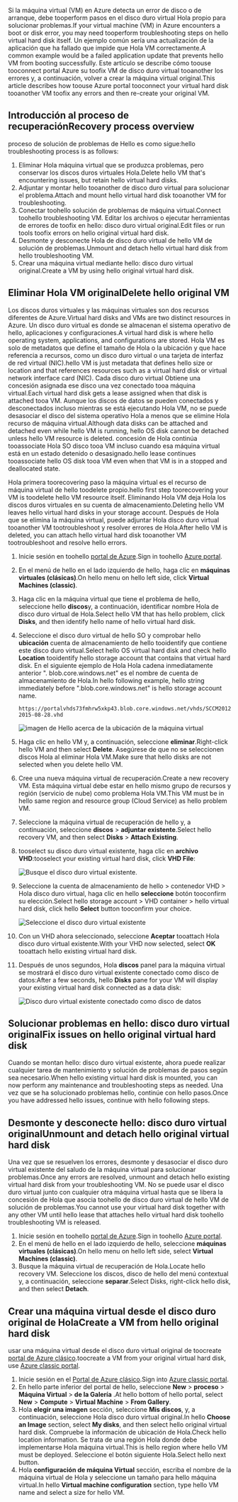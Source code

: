 <span data-ttu-id="38220-101">Si la máquina virtual (VM) en Azure detecta un error de disco o de arranque, debe tooperform pasos en el disco duro virtual Hola propio para solucionar problemas.</span><span class="sxs-lookup"><span data-stu-id="38220-101">If your virtual machine (VM) in Azure encounters a boot or disk error, you may need tooperform troubleshooting steps on hello virtual hard disk itself.</span></span> <span data-ttu-id="38220-102">Un ejemplo común sería una actualización de la aplicación que ha fallado que impide que Hola VM correctamente.</span><span class="sxs-lookup"><span data-stu-id="38220-102">A common example would be a failed application update that prevents hello VM from booting successfully.</span></span> <span data-ttu-id="38220-103">Este artículo se describe cómo toouse tooconnect portal Azure su toofix VM de disco duro virtual tooanother los errores y, a continuación, volver a crear la máquina virtual original.</span><span class="sxs-lookup"><span data-stu-id="38220-103">This article describes how toouse Azure portal tooconnect your virtual hard disk tooanother VM toofix any errors and then re-create your original VM.</span></span>

## <a name="recovery-process-overview"></a><span data-ttu-id="38220-104">Introducción al proceso de recuperación</span><span class="sxs-lookup"><span data-stu-id="38220-104">Recovery process overview</span></span>
<span data-ttu-id="38220-105">proceso de solución de problemas de Hello es como sigue:</span><span class="sxs-lookup"><span data-stu-id="38220-105">hello troubleshooting process is as follows:</span></span>

1. <span data-ttu-id="38220-106">Eliminar Hola máquina virtual que se produzca problemas, pero conservar los discos duros virtuales Hola.</span><span class="sxs-lookup"><span data-stu-id="38220-106">Delete hello VM that's encountering issues, but retain hello virtual hard disks.</span></span>
2. <span data-ttu-id="38220-107">Adjuntar y montar hello tooanother de disco duro virtual para solucionar el problema.</span><span class="sxs-lookup"><span data-stu-id="38220-107">Attach and mount hello virtual hard disk tooanother VM for troubleshooting.</span></span>
3. <span data-ttu-id="38220-108">Conectar toohello solución de problemas de máquina virtual.</span><span class="sxs-lookup"><span data-stu-id="38220-108">Connect toohello troubleshooting VM.</span></span> <span data-ttu-id="38220-109">Editar los archivos o ejecutar herramientas de errores de toofix en hello: disco duro virtual original.</span><span class="sxs-lookup"><span data-stu-id="38220-109">Edit files or run tools toofix errors on hello original virtual hard disk.</span></span>
4. <span data-ttu-id="38220-110">Desmonte y desconecte Hola de disco duro virtual de hello VM de solución de problemas.</span><span class="sxs-lookup"><span data-stu-id="38220-110">Unmount and detach hello virtual hard disk from hello troubleshooting VM.</span></span>
5. <span data-ttu-id="38220-111">Crear una máquina virtual mediante hello: disco duro virtual original.</span><span class="sxs-lookup"><span data-stu-id="38220-111">Create a VM by using hello original virtual hard disk.</span></span>

## <a name="delete-hello-original-vm"></a><span data-ttu-id="38220-112">Eliminar Hola VM original</span><span class="sxs-lookup"><span data-stu-id="38220-112">Delete hello original VM</span></span>
<span data-ttu-id="38220-113">Los discos duros virtuales y las máquinas virtuales son dos recursos diferentes de Azure.</span><span class="sxs-lookup"><span data-stu-id="38220-113">Virtual hard disks and VMs are two distinct resources in Azure.</span></span> <span data-ttu-id="38220-114">Un disco duro virtual es donde se almacenan el sistema operativo de hello, aplicaciones y configuraciones.</span><span class="sxs-lookup"><span data-stu-id="38220-114">A virtual hard disk is where hello operating system, applications, and configurations are stored.</span></span> <span data-ttu-id="38220-115">Hola VM es solo de metadatos que define el tamaño de Hola o la ubicación y que hace referencia a recursos, como un disco duro virtual o una tarjeta de interfaz de red virtual (NIC).</span><span class="sxs-lookup"><span data-stu-id="38220-115">hello VM is just metadata that defines hello size or location and that references resources such as a virtual hard disk or virtual network interface card (NIC).</span></span> <span data-ttu-id="38220-116">Cada disco duro virtual Obtiene una concesión asignada ese disco una vez conectado tooa máquina virtual.</span><span class="sxs-lookup"><span data-stu-id="38220-116">Each virtual hard disk gets a lease assigned when that disk is attached tooa VM.</span></span> <span data-ttu-id="38220-117">Aunque los discos de datos se pueden conectados y desconectados incluso mientras se está ejecutando Hola VM, no se puede desasociar el disco del sistema operativo Hola a menos que se elimine Hola recurso de máquina virtual.</span><span class="sxs-lookup"><span data-stu-id="38220-117">Although data disks can be attached and detached even while hello VM is running, hello OS disk cannot be detached unless hello VM resource is deleted.</span></span> <span data-ttu-id="38220-118">concesión de Hola continúa tooassociate Hola SO disco tooa VM incluso cuando esa máquina virtual está en un estado detenido o desasignado.</span><span class="sxs-lookup"><span data-stu-id="38220-118">hello lease continues tooassociate hello OS disk tooa VM even when that VM is in a stopped and deallocated state.</span></span>

<span data-ttu-id="38220-119">Hola primera toorecovering paso la máquina virtual es el recurso de máquina virtual de hello toodelete propio.</span><span class="sxs-lookup"><span data-stu-id="38220-119">hello first step toorecovering your VM is toodelete hello VM resource itself.</span></span> <span data-ttu-id="38220-120">Eliminando Hola VM deja Hola los discos duros virtuales en su cuenta de almacenamiento.</span><span class="sxs-lookup"><span data-stu-id="38220-120">Deleting hello VM leaves hello virtual hard disks in your storage account.</span></span> <span data-ttu-id="38220-121">Después de Hola que se elimina la máquina virtual, puede adjuntar Hola disco duro virtual tooanother VM tootroubleshoot y resolver errores de Hola.</span><span class="sxs-lookup"><span data-stu-id="38220-121">After hello VM is deleted, you can attach hello virtual hard disk tooanother VM tootroubleshoot and resolve hello errors.</span></span> 

1. <span data-ttu-id="38220-122">Inicie sesión en toohello [portal de Azure](https://portal.azure.com).</span><span class="sxs-lookup"><span data-stu-id="38220-122">Sign in toohello [Azure portal](https://portal.azure.com).</span></span> 
2. <span data-ttu-id="38220-123">En el menú de hello en el lado izquierdo de hello, haga clic en **máquinas virtuales (clásicas)**.</span><span class="sxs-lookup"><span data-stu-id="38220-123">On hello menu on hello left side, click **Virtual Machines (classic)**.</span></span>
3. <span data-ttu-id="38220-124">Haga clic en la máquina virtual que tiene el problema de hello, seleccione hello **discos**y, a continuación, identificar nombre Hola de disco duro virtual de Hola.</span><span class="sxs-lookup"><span data-stu-id="38220-124">Select hello VM that has hello problem, click **Disks**, and then identify hello name of hello virtual hard disk.</span></span> 
4. <span data-ttu-id="38220-125">Seleccione el disco duro virtual de hello SO y comprobar hello **ubicación** cuenta de almacenamiento de hello tooidentify que contiene este disco duro virtual.</span><span class="sxs-lookup"><span data-stu-id="38220-125">Select hello OS virtual hard disk and check hello **Location** tooidentify hello storage account that contains that virtual hard disk.</span></span> <span data-ttu-id="38220-126">En el siguiente ejemplo de Hola Hola cadena inmediatamente anterior ". blob.core.windows.net" es el nombre de cuenta de almacenamiento de Hola.</span><span class="sxs-lookup"><span data-stu-id="38220-126">In hello following example, hello string immediately before ".blob.core.windows.net" is hello storage account name.</span></span>

    ```
    https://portalvhds73fmhrw5xkp43.blob.core.windows.net/vhds/SCCM2012-2015-08-28.vhd
    ```

    ![imagen de Hello acerca de la ubicación de la máquina virtual](./media/virtual-machines-classic-recovery-disks-portal/vm-location.png)

5. <span data-ttu-id="38220-128">Haga clic en hello VM y, a continuación, seleccione **eliminar**.</span><span class="sxs-lookup"><span data-stu-id="38220-128">Right-click hello VM and then select **Delete**.</span></span> <span data-ttu-id="38220-129">Asegúrese de que no se seleccionen discos Hola al eliminar Hola VM.</span><span class="sxs-lookup"><span data-stu-id="38220-129">Make sure that hello disks are not selected when you delete hello VM.</span></span>
6. <span data-ttu-id="38220-130">Cree una nueva máquina virtual de recuperación.</span><span class="sxs-lookup"><span data-stu-id="38220-130">Create a new recovery VM.</span></span> <span data-ttu-id="38220-131">Esta máquina virtual debe estar en hello mismo grupo de recursos y región (servicio de nube) como problema Hola VM.</span><span class="sxs-lookup"><span data-stu-id="38220-131">This VM must be in hello same region and resource group (Cloud Service) as hello problem VM.</span></span>
7. <span data-ttu-id="38220-132">Seleccione la máquina virtual de recuperación de hello y, a continuación, seleccione **discos** > **adjuntar existente**.</span><span class="sxs-lookup"><span data-stu-id="38220-132">Select hello recovery VM, and then select **Disks** > **Attach Existing**.</span></span>
8. <span data-ttu-id="38220-133">tooselect su disco duro virtual existente, haga clic en **archivo VHD**:</span><span class="sxs-lookup"><span data-stu-id="38220-133">tooselect your existing virtual hard disk, click **VHD File**:</span></span>

    ![Busque el disco duro virtual existente.](./media/virtual-machines-classic-recovery-disks-portal/select-vhd-location.png)

9. <span data-ttu-id="38220-135">Seleccione la cuenta de almacenamiento de hello > contenedor VHD > Hola disco duro virtual, haga clic en hello **seleccione** botón tooconfirm su elección.</span><span class="sxs-lookup"><span data-stu-id="38220-135">Select hello storage account > VHD container > hello virtual hard disk, click hello **Select** button tooconfirm your choice.</span></span>

    ![Seleccione el disco duro virtual existente](./media/virtual-machines-classic-recovery-disks-portal/select-vhd.png)

10. <span data-ttu-id="38220-137">Con un VHD ahora seleccionado, seleccione **Aceptar** tooattach Hola disco duro virtual existente.</span><span class="sxs-lookup"><span data-stu-id="38220-137">With your VHD now selected, select **OK** tooattach hello existing virtual hard disk.</span></span>
11. <span data-ttu-id="38220-138">Después de unos segundos, Hola **discos** panel para la máquina virtual se mostrará el disco duro virtual existente conectado como disco de datos:</span><span class="sxs-lookup"><span data-stu-id="38220-138">After a few seconds, hello **Disks** pane for your VM will display your existing virtual hard disk connected as a data disk:</span></span>

    ![Disco duro virtual existente conectado como disco de datos](./media/virtual-machines-classic-recovery-disks-portal/attached-disk.png)

## <a name="fix-issues-on-hello-original-virtual-hard-disk"></a><span data-ttu-id="38220-140">Solucionar problemas en hello: disco duro virtual original</span><span class="sxs-lookup"><span data-stu-id="38220-140">Fix issues on hello original virtual hard disk</span></span>
<span data-ttu-id="38220-141">Cuando se montan hello: disco duro virtual existente, ahora puede realizar cualquier tarea de mantenimiento y solución de problemas de pasos según sea necesario.</span><span class="sxs-lookup"><span data-stu-id="38220-141">When hello existing virtual hard disk is mounted, you can now perform any maintenance and troubleshooting steps as needed.</span></span> <span data-ttu-id="38220-142">Una vez que se ha solucionado problemas hello, continúe con hello pasos.</span><span class="sxs-lookup"><span data-stu-id="38220-142">Once you have addressed hello issues, continue with hello following steps.</span></span>

## <a name="unmount-and-detach-hello-original-virtual-hard-disk"></a><span data-ttu-id="38220-143">Desmonte y desconecte hello: disco duro virtual original</span><span class="sxs-lookup"><span data-stu-id="38220-143">Unmount and detach hello original virtual hard disk</span></span>
<span data-ttu-id="38220-144">Una vez que se resuelven los errores, desmonte y desasociar el disco duro virtual existente del saludo de la máquina virtual para solucionar problemas.</span><span class="sxs-lookup"><span data-stu-id="38220-144">Once any errors are resolved, unmount and detach hello existing virtual hard disk from your troubleshooting VM.</span></span> <span data-ttu-id="38220-145">No se puede usar el disco duro virtual junto con cualquier otra máquina virtual hasta que se libera la concesión de Hola que asocia toohello de disco duro virtual de hello VM de solución de problemas.</span><span class="sxs-lookup"><span data-stu-id="38220-145">You cannot use your virtual hard disk together with any other VM until hello lease that attaches hello virtual hard disk toohello troubleshooting VM is released.</span></span>  

1. <span data-ttu-id="38220-146">Inicie sesión en toohello [portal de Azure](https://portal.azure.com).</span><span class="sxs-lookup"><span data-stu-id="38220-146">Sign in toohello [Azure portal](https://portal.azure.com).</span></span> 
2. <span data-ttu-id="38220-147">En el menú de hello en el lado izquierdo de hello, seleccione **máquinas virtuales (clásicas)**.</span><span class="sxs-lookup"><span data-stu-id="38220-147">On hello menu on hello left side, select **Virtual Machines (classic)**.</span></span>
3. <span data-ttu-id="38220-148">Busque la máquina virtual de recuperación de Hola.</span><span class="sxs-lookup"><span data-stu-id="38220-148">Locate hello recovery VM.</span></span> <span data-ttu-id="38220-149">Seleccione los discos, disco de hello del menú contextual y, a continuación, seleccione **separar**.</span><span class="sxs-lookup"><span data-stu-id="38220-149">Select Disks, right-click hello disk, and then select **Detach**.</span></span>

## <a name="create-a-vm-from-hello-original-hard-disk"></a><span data-ttu-id="38220-150">Crear una máquina virtual desde el disco duro original de Hola</span><span class="sxs-lookup"><span data-stu-id="38220-150">Create a VM from hello original hard disk</span></span>

<span data-ttu-id="38220-151">usar una máquina virtual desde el disco duro virtual original de toocreate [portal de Azure clásico](https://manage.windowsazure.com).</span><span class="sxs-lookup"><span data-stu-id="38220-151">toocreate a VM from your original virtual hard disk, use [Azure classic portal](https://manage.windowsazure.com).</span></span>

1. <span data-ttu-id="38220-152">Inicie sesión en el [Portal de Azure clásico](https://manage.windowsazure.com).</span><span class="sxs-lookup"><span data-stu-id="38220-152">Sign into [Azure classic portal](https://manage.windowsazure.com).</span></span>
2. <span data-ttu-id="38220-153">En hello parte inferior del portal de hello, seleccione **New** > **proceso** > **Máquina Virtual** > **de la Galería** .</span><span class="sxs-lookup"><span data-stu-id="38220-153">At hello bottom of hello portal, select **New** > **Compute** > **Virtual Machine** > **From Gallery**.</span></span>
3. <span data-ttu-id="38220-154">Hola **elegir una imagen** sección, seleccione **Mis discos**, y, a continuación, seleccione Hola disco duro virtual original.</span><span class="sxs-lookup"><span data-stu-id="38220-154">In hello **Choose an Image** section, select **My disks**, and then select hello original virtual hard disk.</span></span> <span data-ttu-id="38220-155">Compruebe la información de ubicación de Hola.</span><span class="sxs-lookup"><span data-stu-id="38220-155">Check hello location information.</span></span> <span data-ttu-id="38220-156">Se trata de una región Hola donde debe implementarse Hola máquina virtual.</span><span class="sxs-lookup"><span data-stu-id="38220-156">This is hello region where hello VM must be deployed.</span></span> <span data-ttu-id="38220-157">Seleccione el botón siguiente Hola.</span><span class="sxs-lookup"><span data-stu-id="38220-157">Select hello next button.</span></span>
4. <span data-ttu-id="38220-158">Hola **configuración de máquina Virtual** sección, escriba el nombre de la máquina virtual de Hola y seleccione un tamaño para hello máquina virtual.</span><span class="sxs-lookup"><span data-stu-id="38220-158">In hello **Virtual machine configuration** section, type hello VM name and select a size for hello VM.</span></span>
